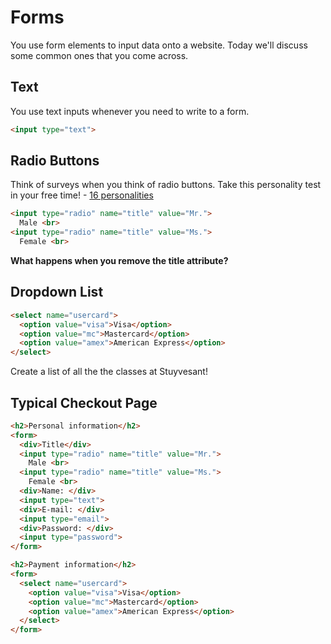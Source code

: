 # Forms
You use form elements to input data onto a website. Today we'll discuss some common ones that you come across.

## Text
You use text inputs whenever you need to write to a form.
```html
<input type="text">
```

## Radio Buttons
Think of surveys when you think of radio buttons. Take this personality test in your free time! - [16 personalities](https://www.16personalities.com/)
```html
<input type="radio" name="title" value="Mr.">
  Male <br>
<input type="radio" name="title" value="Ms.">
  Female <br>
```
**What happens when you remove the title attribute?**

## Dropdown List

```html
<select name="usercard">
  <option value="visa">Visa</option>
  <option value="mc">Mastercard</option>
  <option value="amex">American Express</option>
</select>
```
Create a list of all the the classes at Stuyvesant!

## Typical Checkout Page
```html
<h2>Personal information</h2>
<form>
  <div>Title</div>
  <input type="radio" name="title" value="Mr.">
    Male <br>
  <input type="radio" name="title" value="Ms.">
    Female <br>
  <div>Name: </div>
  <input type="text">
  <div>E-mail: </div>
  <input type="email">
  <div>Password: </div>
  <input type="password">
</form>

<h2>Payment information</h2>
<form>
  <select name="usercard">
    <option value="visa">Visa</option>
    <option value="mc">Mastercard</option>
    <option value="amex">American Express</option>
  </select>
</form>

```
